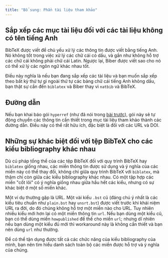 ```yaml
---
title: "Bổ sung: Phần tài liệu tham khảo"
---
```


## Sắp xếp các mục tài liệu đối với các tài liệu không có tên tiếng Anh

BibTeX được viết để chủ yếu xử lý các thông tin được viết bằng tiếng Anh. Nó
không tốt trong việc xử lý các chữ cái có dấu, và gần như không hỗ trợ các chữ
cái không phải chữ cái Latin. Ngược lại, Biber được viết sao cho nó có thể xử lý
các ngôn ngữ khác nhau tốt.

Điều này nghĩa là nếu bạn đang sắp xếp các tài liệu và bạn muốn sắp xếp theo bất
kỳ thứ tự gì ngoài thứ tự các bảng chữ cái tiếng Anh không dấu, bạn thật sự cần
đến `biblatex` và Biber thay vì `natbib` và BibTeX.

## Đường dẫn

Nếu bạn khai báo gói `hyperref` (như đã nói trong [bài trước](more-09)), gói này
sẽ tự động chuyển các thông tin cần thiết trong mục tài liệu tham khảo thành các
đường dẫn. Điều này có thể rất hữu ích, đặc biệt là đối với các URL và DOI.

## Những sự khác biệt đối với tệp BibTeX cho các kiểu bibliography khác nhau

Dù cú pháp tổng thể của các tệp BibTeX đối với quy trình BibTeX hay `biblatex`
giống nhau, các miền thông tin được sử dụng và ý nghĩa của các miền này có thể
thay đổi, không chỉ giữa quy trình BibTeX với `biblatex`, mà thậm chí còn giữa
các kiểu bibliography khác nhau. Có một tập hợp các miền "cốt lõi" có ý nghĩa
giống nhau giữa hầu hết các kiểu, nhưng có sự khác biệt ở một số miền khác.

Một ví dụ thường gặp là URL. Một vài kiểu `.bst` cũ (đáng chú ý nhất là các kiểu
tiêu chuẩn như `plain.bst` hay `unsrt.bst`) được viết trước khi khái niệm URL ra
đời, do đó chúng không hỗ trợ một miền nào cho URL. Tuy nhiên nhiều kiểu mới hơn
lại có một miền thông tin `url`. Nếu bạn dùng một kiểu cũ, bạn có thể dùng miền
`howpublished` để thế cho miền `url`; nhưng dĩ nhiên nếu bạn dùng một kiểu đủ
mới thì workaround này là không cần thiết và bạn nên dùng `url` như thường.

Để có thể tận dụng được tất cả các chức năng của kiểu bibliography của mình, bạn
nên tìm hiểu danh sách toàn bộ các miền được hỗ trợ và ý nghĩa của chúng.
